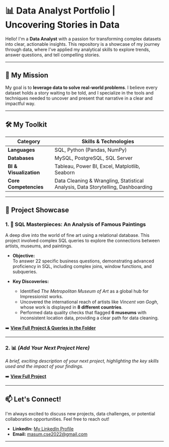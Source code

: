 # 📊 Data Analyst Portfolio | Uncovering Stories in Data

Hello! I'm a **Data Analyst** with a passion for transforming complex datasets into clear, actionable insights. This repository is a showcase of my journey through data, where I've applied my analytical skills to explore trends, answer questions, and tell compelling stories.

---

## 🚀 My Mission  
My goal is to **leverage data to solve real-world problems**. I believe every dataset holds a story waiting to be told, and I specialize in the tools and techniques needed to uncover and present that narrative in a clear and impactful way.

---

## 🛠️ My Toolkit

| **Category**        | **Skills & Technologies**                                 |
|---------------------|------------------------------------------------------------|
| **Languages**       | SQL, Python (Pandas, NumPy)                                |
| **Databases**       | MySQL, PostgreSQL, SQL Server                              |
| **BI & Visualization** | Tableau, Power BI, Excel, Matplotlib, Seaborn         |
| **Core Competencies** | Data Cleaning & Wrangling, Statistical Analysis, Data Storytelling, Dashboarding |

---

## 📂 Project Showcase

### 1. 🎨 SQL Masterpieces: An Analysis of Famous Paintings  
A deep dive into the world of fine art using a relational database. This project involved complex SQL queries to explore the connections between artists, museums, and paintings.

- **Objective:**  
  To answer 22 specific business questions, demonstrating advanced proficiency in SQL, including complex joins, window functions, and subqueries.

- **Key Discoveries:**
  - Identified *The Metropolitan Museum of Art* as a global hub for Impressionist works.
  - Uncovered the international reach of artists like *Vincent van Gogh*, whose work is displayed in **8 different countries**.
  - Performed data quality checks that flagged **6 museums** with inconsistent location data, providing a clear path for data cleaning.

➡️ **[View Full Project & Queries in the Folder](./path-to-project-folder)**

---

### 2. 📊 *(Add Your Next Project Here)*  
*A brief, exciting description of your next project, highlighting the key skills used and the impact of your findings.*

➡️ **[View Full Project](./path-to-project-folder)**

---

## 📫 Let's Connect!

I'm always excited to discuss new projects, data challenges, or potential collaboration opportunities. Feel free to reach out!

- **LinkedIn:** [My LinkedIn Profile](www.linkedin.com/in/mdm22)  
- **Email:** [masum.cse2022@gmail.com](mailto:masum.cse2022@gmail.com)

---
